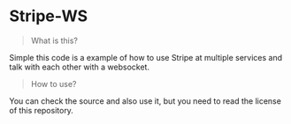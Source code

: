 # Stripe-WS
> What is this? 

Simple this code is a example of how to use Stripe at multiple services and talk with each other with a websocket.

> How to use?

You can check the source and also use it, but you need to read the license of this repository.
